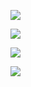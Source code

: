<a href="https://www.amazon.com/gp/product/0141441143/ref=as_li_ss_il?ie=UTF8&linkCode=li2&tag=&linkId=ba72a40fe50919e9e681985d4050d388" target="_blank"><img border="0" src="//ws-na.amazon-adsystem.com/widgets/q?_encoding=UTF8&ASIN=0141441143&Format=_SL160_&ID=AsinImage&MarketPlace=US&ServiceVersion=20070822&WS=1&tag=" ></a><img src="https://ir-na.amazon-adsystem.com/e/ir?t=&l=li2&o=1&a=0141441143" width="1" height="1" border="0" alt="" style="border:none !important; margin:0px !important;" />

<a href="https://www.amazon.com/Birth-Love-Novel-Joanna-Kavenna-ebook/dp/B003H3IOL4/ref=as_li_ss_il?s=books&ie=UTF8&qid=1475605857&sr=1-1&keywords=the+birth+of+love+kavenna&linkCode=li2&tag=timeoutbooks-20&linkId=462eedbcb8cadbcfa62016d5ab4fc81e" target="_blank"><img border="0" src="//ws-na.amazon-adsystem.com/widgets/q?_encoding=UTF8&ASIN=B003H3IOL4&Format=_SL160_&ID=AsinImage&MarketPlace=US&ServiceVersion=20070822&WS=1&tag=timeoutbooks-20" ></a><img src="https://ir-na.amazon-adsystem.com/e/ir?t=timeoutbooks-20&l=li2&o=1&a=B003H3IOL4" width="1" height="1" border="0" alt="" style="border:none !important; margin:0px !important;" />


<a href="https://www.amazon.com/Need-Talk-About-Kevin-tie/dp/0062119044/ref=as_li_ss_il?_encoding=UTF8&qid=1475605945&sr=1-1&linkCode=li3&tag=timeoutbooks-20&linkId=13a7cec22ef9184cf509aa7cb3b387d0" target="_blank"><img border="0" src="//ws-na.amazon-adsystem.com/widgets/q?_encoding=UTF8&ASIN=0062119044&Format=_SL250_&ID=AsinImage&MarketPlace=US&ServiceVersion=20070822&WS=1&tag=timeoutbooks-20" ></a><img src="https://ir-na.amazon-adsystem.com/e/ir?t=timeoutbooks-20&l=li3&o=1&a=0062119044" width="1" height="1" border="0" alt="" style="border:none !important; margin:0px !important;" />


<a href="https://www.amazon.com/Enchanted-April-Elizabeth-von-Arnim/dp/1590172256/ref=as_li_ss_il?s=books&ie=UTF8&qid=1475606139&sr=1-1&keywords=the+enchanted+april+arnim&linkCode=li3&tag=timeoutbooks-20&linkId=8fe7b9a8b885aceecbb8db2bf8b655e8" target="_blank"><img border="0" src="//ws-na.amazon-adsystem.com/widgets/q?_encoding=UTF8&ASIN=1590172256&Format=_SL250_&ID=AsinImage&MarketPlace=US&ServiceVersion=20070822&WS=1&tag=timeoutbooks-20" ></a><img src="https://ir-na.amazon-adsystem.com/e/ir?t=timeoutbooks-20&l=li3&o=1&a=1590172256" width="1" height="1" border="0" alt="" style="border:none !important; margin:0px !important;" />
